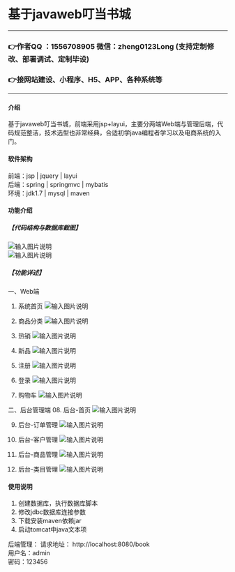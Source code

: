 # 基于javaweb叮当书城

---
### 👉作者QQ ：1556708905 微信：zheng0123Long (支持定制修改、部署调试、定制毕设)

### 👉接网站建设、小程序、H5、APP、各种系统等

---

#### 介绍
基于javaweb叮当书城，前端采用jsp+layui，主要分两端Web端与管理后端，代码规范整洁，技术选型也非常经典，合适初学java编程者学习以及电商系统的入门。


#### 软件架构
前端：jsp | jquery | layui  
后端：spring | springmvc | mybatis  
环境：jdk1.7 | mysql | maven      


#### 功能介绍
##### 【代码结构与数据库截图】
![输入图片说明](images/00.%20代码.jpg)  
![输入图片说明](images/00.%20数据库.jpg)  

##### 【功能详述】 
一、Web端  
  01. 系统首页
![输入图片说明](images/01.%20系统首页.jpg)  

  02. 商品分类
![输入图片说明](images/02.%20商品分类.jpg)   

  03. 热销
![输入图片说明](images/03.%20热销.jpg)   

  04. 新品
![输入图片说明](images/04.%20新品.jpg)   

  05. 注册
![输入图片说明](images/05.%20注册.jpg) 

  06. 登录
![输入图片说明](images/06.%20登录.jpg) 

  07. 购物车
![输入图片说明](images/07.%20购物车.jpg) 

二、后台管理端 
  08. 后台-首页
![输入图片说明](images/08.%20后台-首页.jpg) 

  09. 后台-订单管理
![输入图片说明](images/09.%20后台-订单管理.jpg) 

  10. 后台-客户管理
![输入图片说明](images/10.%20后台-客户管理.jpg) 

  11. 后台-商品管理
![输入图片说明](images/11.%20后台-商品管理.jpg) 

  12. 后台-类目管理
![输入图片说明](images/12.%20后台-类目管理.jpg) 


#### 使用说明
1. 创建数据库，执行数据库脚本  
2. 修改jdbc数据库连接参数  
3. 下载安装maven依赖jar  
4. 启动tomcat中java文本项  

后端管理： 
    请求地址： http://localhost:8080/book    
    用户名：admin    
    密码：123456   

